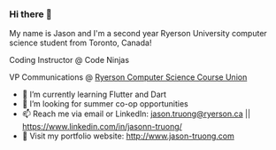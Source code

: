 ### Hi there 👋

My name is Jason and I'm a second year Ryerson University computer science student from Toronto, Canada!

Coding Instructor @ Code Ninjas

VP Communications @ [Ryerson Computer Science Course Union](https://www.instagram.com/ryersoncscu/)

- 🌱 I’m currently learning Flutter and Dart
- 🤔 I’m looking for summer co-op opportunities
- 📫 Reach me via email or LinkedIn: jason.truong@ryerson.ca || https://www.linkedin.com/in/jasonn-truong/
- 💬 Visit my portfolio website: http://www.jason-truong.com
